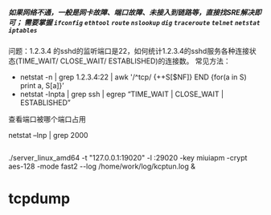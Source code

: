 



##### 如果网络不通，一般是网卡故障、端口故障、未接入到链路等，直接找SRE解决即可； 需要掌握 `ifconfig` `ethtool` `route` `nslookup` `dig` `traceroute` `telnet` `netstat` `iptables`



问题：1.2.3.4 的sshd的监听端口是22，如何统计1.2.3.4的sshd服务各种连接状态(TIME_WAIT/ CLOSE_WAIT/ ESTABLISHED)的连接数。 常见方法：

- netstat -n | grep 1.2.3.4:22 | awk '/^tcp/ {++S[$NF]} END {for(a in S) print a, S[a]}’
- netstat -lnpta | grep ssh | egrep “TIME_WAIT | CLOSE_WAIT | ESTABLISHED”





查看端口被哪个端口占用

netstat –lnp | grep 2000



```

```



./server_linux_amd64 -t "127.0.0.1:19020" -l :29020 -key miuiapm -crypt aes-128 -mode fast2 --log /home/work/log/kcptun.log &

# tcpdump






